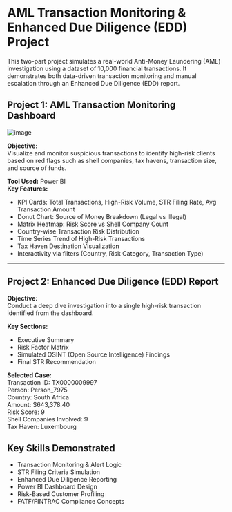 #  AML Transaction Monitoring & Enhanced Due Diligence (EDD) Project

This two-part project simulates a real-world Anti-Money Laundering (AML) investigation using a dataset of 10,000 financial transactions. It demonstrates both data-driven transaction monitoring and manual escalation through an Enhanced Due Diligence (EDD) report.

##  Project 1: AML Transaction Monitoring Dashboard
![image](https://github.com/user-attachments/assets/7823b564-9a5e-4403-bd72-ba3524cb6141)

**Objective:**  
Visualize and monitor suspicious transactions to identify high-risk clients based on red flags such as shell companies, tax havens, transaction size, and source of funds.

**Tool Used:** Power BI  
**Key Features:**
- KPI Cards: Total Transactions, High-Risk Volume, STR Filing Rate, Avg Transaction Amount
- Donut Chart: Source of Money Breakdown (Legal vs Illegal)
- Matrix Heatmap: Risk Score vs Shell Company Count
- Country-wise Transaction Risk Distribution
- Time Series Trend of High-Risk Transactions
- Tax Haven Destination Visualization
- Interactivity via filters (Country, Risk Category, Transaction Type)

---

## Project 2: Enhanced Due Diligence (EDD) Report

**Objective:**  
Conduct a deep dive investigation into a single high-risk transaction identified from the dashboard.

**Key Sections:**
- Executive Summary
- Risk Factor Matrix
- Simulated OSINT (Open Source Intelligence) Findings
- Final STR Recommendation

**Selected Case:**  
Transaction ID: TX0000009997  
Person: Person_7975  
Country: South Africa  
Amount: $643,378.40  
Risk Score: 9  
Shell Companies Involved: 9  
Tax Haven: Luxembourg

## Key Skills Demonstrated

- Transaction Monitoring & Alert Logic
- STR Filing Criteria Simulation
- Enhanced Due Diligence Reporting
- Power BI Dashboard Design
- Risk-Based Customer Profiling
- FATF/FINTRAC Compliance Concepts
